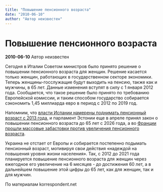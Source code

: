 ```yaml
---
title: "Повышение пенсионного возраста"
date: "2010-06-10"
author: "Автор неизвестен"
---
```


# Повышение пенсионного возраста

**2010-06-10** Автор неизвестен

Сегодня в Италии Советом министров было принято решение о повышении пенсионного возраста для женщин. Решение касается только женщин, работающих в государственном секторе экономики. Теперь женщины-госслужащие будут выходить на пенсию, также как и мужчины, в 65 лет. Данные изменения вступят в силу с 1 января 2012 года. Сообщается, что такое решение было принято по требованию Европейской комиссии, и таким способом государство собирается сэкономить 1,45 миллиарда евро в период с 2012 по 2019 год.

Напомним, что [власти Испании намерены поднимать пенсионный возраст с 2013 года,](/1882.html) и парламент Эстонии еще в апреле принял закон о повышении пенсионного возраста до 65 лет с 2026 года, а во [Франции прошли массовые забастовки против увеличения пенсионного возраста](/2299.html).

Украина не отстает от Европы и собирается постепенно подымать пенсионный возраст, мотивируя свои действия «надеждой на повышения уровня жизни населения». Так, с 2012 до 2021 года планируется повышение пенсионного возраста для женщин через ежегодное его увеличение на 6 месяцев - до достижения 60 лет, а в дальнейшем повышение этой цифры до 65 лет, как для женщин, так и для мужчин.

По материалам korrespondent.net